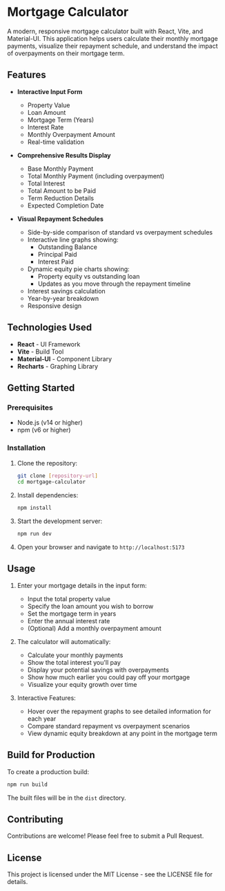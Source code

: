 # Mortgage Calculator

A modern, responsive mortgage calculator built with React, Vite, and Material-UI. This application helps users calculate their monthly mortgage payments, visualize their repayment schedule, and understand the impact of overpayments on their mortgage term.

## Features

- **Interactive Input Form**
  - Property Value
  - Loan Amount
  - Mortgage Term (Years)
  - Interest Rate
  - Monthly Overpayment Amount
  - Real-time validation

- **Comprehensive Results Display**
  - Base Monthly Payment
  - Total Monthly Payment (including overpayment)
  - Total Interest
  - Total Amount to be Paid
  - Term Reduction Details
  - Expected Completion Date

- **Visual Repayment Schedules**
  - Side-by-side comparison of standard vs overpayment schedules
  - Interactive line graphs showing:
    - Outstanding Balance
    - Principal Paid
    - Interest Paid
  - Dynamic equity pie charts showing:
    - Property equity vs outstanding loan
    - Updates as you move through the repayment timeline
  - Interest savings calculation
  - Year-by-year breakdown
  - Responsive design

## Technologies Used

- **React** - UI Framework
- **Vite** - Build Tool
- **Material-UI** - Component Library
- **Recharts** - Graphing Library

## Getting Started

### Prerequisites

- Node.js (v14 or higher)
- npm (v6 or higher)

### Installation

1. Clone the repository:
   ```bash
   git clone [repository-url]
   cd mortgage-calculator
   ```

2. Install dependencies:
   ```bash
   npm install
   ```

3. Start the development server:
   ```bash
   npm run dev
   ```

4. Open your browser and navigate to `http://localhost:5173`

## Usage

1. Enter your mortgage details in the input form:
   - Input the total property value
   - Specify the loan amount you wish to borrow
   - Set the mortgage term in years
   - Enter the annual interest rate
   - (Optional) Add a monthly overpayment amount

2. The calculator will automatically:
   - Calculate your monthly payments
   - Show the total interest you'll pay
   - Display your potential savings with overpayments
   - Show how much earlier you could pay off your mortgage
   - Visualize your equity growth over time

3. Interactive Features:
   - Hover over the repayment graphs to see detailed information for each year
   - Compare standard repayment vs overpayment scenarios
   - View dynamic equity breakdown at any point in the mortgage term

## Build for Production

To create a production build:

```bash
npm run build
```

The built files will be in the `dist` directory.

## Contributing

Contributions are welcome! Please feel free to submit a Pull Request.

## License

This project is licensed under the MIT License - see the LICENSE file for details.
